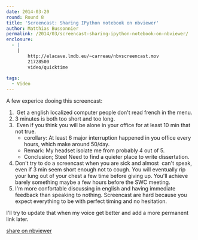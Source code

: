 ```yaml
---
date: 2014-03-20
round: Round 8
title: 'Screencast: Sharing IPython notebook on nbviewer'
author: Matthias Bussonnier
permalink: /2014/03/screencast-sharing-ipython-notebook-on-nbviewer/
enclosure:
  - |
    |
        http://elacave.lmdb.eu/~carreau/nbvscreencast.mov
        21728500
        video/quicktime
        
tags:
  - Video
---
```

A few experice dooing this screencast:

1.   Get a english localized computer people don't read french in the menu.
2.  3 minutes is both too short and too long.
3.   Even if you think you will be alone in your office for at least 10 min that not true. 
    *   corollary: At least 6 major interruption happened in you office every hours, which make around 50/day.
    *   Remark: My headset isolate me from probably 4 out of 5.
    *   Conclusion; Steel Need to find a quieter place to write dissertation.
4.  Don't try to do a screencast when you are sick and almost  can't speak, even if 3 min seem short enough not to cough. You will eventually rip your lung out of your chest a few time before giving up. You'll achieve barely something maybe a few hours before the SWC meeting.
5.  I'm more confortable discussing in english and having immediate feedback than speaking to nothing. Screencast are hard because you expect everything to be with perfect timing and no hesitation.

I'll try to update that when my voice get better and add a more permanent link later.

[share on nbviewer][1]

 [1]: http://elacave.lmdb.eu/~carreau/nbvscreencast.mov
